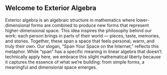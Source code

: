 ## Welcome to Exterior Algebra

Exterior algebra is an algebraic structure in mathematics where lower-dimensional forms are combined to produce new forms that represent higher-dimensional space. This idea inspires the philosophy behind our work: each person brings in parts of their world — pieces, taste, memories, and stories. Together, these span a space that feels personal, warm, and truly their own. Our slogan, “Span Your Space on the Internet,” reflects this metaphor. While “span” has a specific meaning in linear algebra that doesn’t technically apply here, we embrace this slight mathematical liberty because it captures the essence of what we’re building: from simple forms, a meaningful and dimensional space emerges.

<!--

**Here are some ideas to get you started:**

🙋‍♀️ A short introduction - what is your organization all about?
🌈 Contribution guidelines - how can the community get involved?
👩‍💻 Useful resources - where can the community find your docs? Is there anything else the community should know?
🍿 Fun facts - what does your team eat for breakfast?
🧙 Remember, you can do mighty things with the power of [Markdown](https://docs.github.com/github/writing-on-github/getting-started-with-writing-and-formatting-on-github/basic-writing-and-formatting-syntax)
-->
